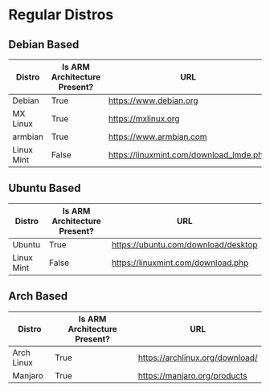 # Regular Distros

## Debian Based

| Distro     | Is ARM Architecture Present? | URL                                     |
| ---------- | ---------------------------- | --------------------------------------- |
| Debian     | True                         | https://www.debian.org                  |
| MX Linux   | True                         | https://mxlinux.org                     |
| armbian    | True                         | https://www.armbian.com                 |
| Linux Mint | False                        | https://linuxmint.com/download_lmde.php |

## Ubuntu Based

| Distro     | Is ARM Architecture Present? | URL                                 |
| ---------- | ---------------------------- | ----------------------------------- |
| Ubuntu     | True                         | https://ubuntu.com/download/desktop |
| Linux Mint | False                        | https://linuxmint.com/download.php  |

## Arch Based

| Distro     | Is ARM Architecture Present? | URL                             |
| ---------- | ---------------------------- | ------------------------------- |
| Arch Linux | True                         | https://archlinux.org/download/ |
| Manjaro    | True                         | https://manjaro.org/products    |
